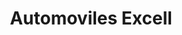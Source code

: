 ---
title: "Automoviles Excell"
url: /ciudad-autonoma-de-buenos-aires/automoviles-excell/
shop: Autohaus
---